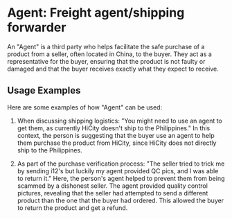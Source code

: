 # Agent: Freight agent/shipping forwarder

An "Agent" is a third party who helps facilitate the safe purchase of a product from a seller, often located in China, to the buyer. They act as a representative for the buyer, ensuring that the product is not faulty or damaged and that the buyer receives exactly what they expect to receive.

## Usage Examples

Here are some examples of how "Agent" can be used:

1. When discussing shipping logistics: "You might need to use an agent to get them, as currently HiCity doesn't ship to the Philippines." In this context, the person is suggesting that the buyer use an agent to help them purchase the product from HiCity, since HiCity does not directly ship to the Philippines.

2. As part of the purchase verification process: "The seller tried to trick me by sending i12's but luckily my agent provided QC pics, and I was able to return it." Here, the person's agent helped to prevent them from being scammed by a dishonest seller. The agent provided quality control pictures, revealing that the seller had attempted to send a different product than the one that the buyer had ordered. This allowed the buyer to return the product and get a refund.